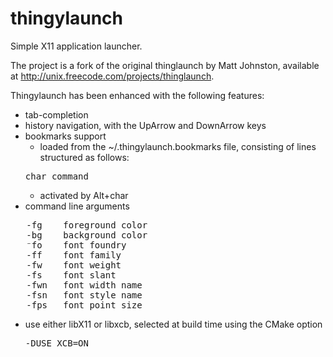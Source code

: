 thingylaunch
============

Simple X11 application launcher.

The project is a fork of the original thinglaunch by Matt Johnston, available
at http://unix.freecode.com/projects/thinglaunch.

Thingylaunch has been enhanced with the following features:

 * tab-completion
 * history navigation, with the UpArrow and DownArrow keys
 * bookmarks support
   * loaded from the ~/.thingylaunch.bookmarks file, consisting of lines structured as follows:
   <pre>char command</pre>
   * activated by Alt+char
 * command line arguments
<pre>
   -fg    foreground color
   -bg    background color
   ⁻fo    font foundry
   -ff    font family
   -fw    font weight
   -fs    font slant
   -fwn   font width name
   -fsn   font style name
   -fps   font point size
</pre>

 * use either libX11 or libxcb, selected at build time using the CMake option
   <pre>-DUSE_XCB=ON</pre>
